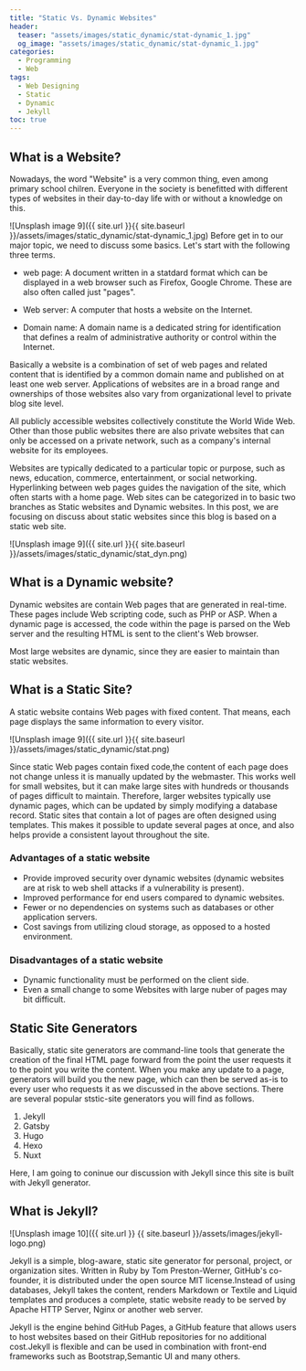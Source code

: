 ```yaml
---
title: "Static Vs. Dynamic Websites"
header:
  teaser: "assets/images/static_dynamic/stat-dynamic_1.jpg"
  og_image: "assets/images/static_dynamic/stat-dynamic_1.jpg"
categories:
  - Programming
  - Web
tags:
  - Web Designing
  - Static
  - Dynamic
  - Jekyll
toc: true
---
```

## What is a Website?
Nowadays, the word "Website" is a very common thing, even among primary school chilren. Everyone in the society is benefitted with different types of websites in their day-to-day life with or without a knowledge on this. 

![Unsplash image 9]({{ site.url }}{{ site.baseurl }}/assets/images/static_dynamic/stat-dynamic_1.jpg)
Before get in to our major topic, we need to discuss some basics. Let's start with the following three terms.

* web page: 
A document written in a statdard format which can be displayed in a web browser such as Firefox, Google Chrome.  These are also often called just "pages".

* Web server:
A computer that hosts a website on the Internet.

* Domain name:
A domain name is a dedicated string for identification that defines a realm of administrative authority or control within the Internet. 

Basically a website is a combination of set of web pages and related content that is identified by a common domain name and published on at least one web server. Applications of websites are in a broad range and ownerships of those websites also vary from organizational level to private blog site level.  

All publicly accessible websites collectively constitute the World Wide Web. Other than those public websites there are also private websites that can only be accessed on a private network, such as a company's internal website for its employees.

Websites are typically dedicated to a particular topic or purpose, such as news, education, commerce, entertainment, or social networking. Hyperlinking between web pages guides the navigation of the site, which often starts with a home page.
Web sites can be categorized in to basic two branches as Static websites and Dynamic websites. In this post, we are focusing on discuss about static websites since this blog is based on a static web site.    

![Unsplash image 9]({{ site.url }}{{ site.baseurl }}/assets/images/static_dynamic/stat_dyn.png)

## What is a Dynamic website?

Dynamic websites are  contain Web pages that are generated in real-time. These pages include Web scripting code, such as PHP or ASP. When a dynamic page is accessed, the code within the page is parsed on the Web server and the resulting HTML is sent to the client's Web browser.

Most large websites are dynamic, since they are easier to maintain than static websites.

## What is a Static Site?

A static website contains Web pages with fixed content. That means, each page displays the same information to every visitor.

![Unsplash image 9]({{ site.url }}{{ site.baseurl }}/assets/images/static_dynamic/stat.png)

Since static Web pages contain fixed code,the content of each page does not change unless it is manually updated by the webmaster. This works well for small websites, but it can make large sites with hundreds or thousands of pages difficult to maintain. Therefore, larger websites typically use dynamic pages, which can be updated by simply modifying a database record. Static sites that contain a lot of pages are often designed using templates. This makes it possible to update several pages at once, and also helps provide a consistent layout throughout the site.

### Advantages of a static website

- Provide improved security over dynamic websites (dynamic websites are at risk to web shell attacks if a vulnerability is present).
- Improved performance for end users compared to dynamic websites.
- Fewer or no dependencies on systems such as databases or other application servers.
- Cost savings from utilizing cloud storage, as opposed to a hosted environment.

### Disadvantages of a static website
- Dynamic functionality must be performed on the client side.
- Even a small change to some Websites with large nuber of pages may bit difficult.

## Static Site Generators

Basically, static site generators are command-line tools that generate the creation of the final HTML page forward from the point the user requests it to the point you write the content. When you make any update to a page, generators will build you the new page, which can then be served as-is to every user who requests it as we discussed in the above sections. There are several popular ststic-site generators you will find as follows.

1. Jekyll
2. Gatsby
3. Hugo
4. Hexo
5. Nuxt

Here, I am going to coninue our discussion with Jekyll since this site is built with Jekyll generator.

## What  is Jekyll?

![Unsplash image 10]({{ site.url }}
{{ site.baseurl }}/assets/images/jekyll-logo.png)

Jekyll is a simple, blog-aware, static site generator for personal, project, or organization sites. Written in Ruby by Tom Preston-Werner, GitHub's co-founder, it is distributed under the open source MIT license.Instead of using databases, Jekyll takes the content, renders Markdown or Textile and Liquid templates
and produces a complete, static website ready to be served by Apache HTTP Server, Nginx or another web server.

Jekyll is the engine behind GitHub Pages, a GitHub feature that allows users to host websites based on their GitHub repositories for no additional cost.Jekyll is flexible and can be used in combination with front-end frameworks such as Bootstrap,Semantic UI and many others.

